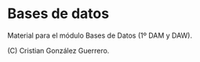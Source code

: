 # Bases de datos

Material para el módulo Bases de Datos (1º DAM y DAW).

(C) Cristian González Guerrero.